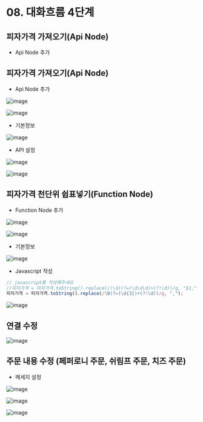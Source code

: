 # 08. 대화흐름 4단계
## 피자가격 가져오기(Api Node)
- Api Node 추가

## 피자가격 가져오기(Api Node)
- Api Node 추가

![image](https://user-images.githubusercontent.com/24771449/67615183-253fb300-f804-11e9-8087-ebbd206ce8b0.png)

![image](https://user-images.githubusercontent.com/24771449/67615210-7c458800-f804-11e9-8299-00fc1cd72ce9.png)

- 기본정보

![image](https://user-images.githubusercontent.com/24771449/67615230-a7c87280-f804-11e9-8c7d-05f08e966b37.png)

- API 설정

![image](https://user-images.githubusercontent.com/24771449/67616074-54a7ed00-f80f-11e9-91b7-924c00c41867.png)

![image](https://user-images.githubusercontent.com/24771449/67616179-a7ce6f80-f810-11e9-9e96-589635e8f3fd.png)

## 피자가격 천단위 쉽표넣기(Function Node)
- Function Node 추가

![image](https://user-images.githubusercontent.com/24771449/67616101-a0f32d00-f80f-11e9-9293-d3ba42b6a966.png)

![image](https://user-images.githubusercontent.com/24771449/67616108-b10b0c80-f80f-11e9-810f-9df63510e45f.png)

- 기본정보

![image](https://user-images.githubusercontent.com/24771449/67616116-d26bf880-f80f-11e9-960d-0569e3b828a9.png)

- Javascript 작성
```javascript
// javascript를 작성해주세요
//피자가격 = 피자가격.toString().replace(/(\d)(?=(\d\d\d)+(?!\d))/g, "$1,");
피자가격 = 피자가격.toString().replace(/\B(?=(\d{3})+(?!\d))/g, ",");
```
![image](https://user-images.githubusercontent.com/24771449/67616297-237cec00-f812-11e9-9cd9-206bcd343008.png)

## 연결 수정

![image](https://user-images.githubusercontent.com/24771449/67616435-a2beef80-f813-11e9-8cb0-6a279a6384ad.png)

## 주문 내용 수정 (페퍼로니 주문, 쉬림프 주문, 치즈 주문)
- 메세지 설정

![image](https://user-images.githubusercontent.com/24771449/67616453-f03b5c80-f813-11e9-8465-9e292c5acc3e.png)

![image](https://user-images.githubusercontent.com/24771449/67616459-0517f000-f814-11e9-8165-ff54bbef01ee.png)

![image](https://user-images.githubusercontent.com/24771449/67616463-1c56dd80-f814-11e9-9c24-fc14c2c4a158.png)

